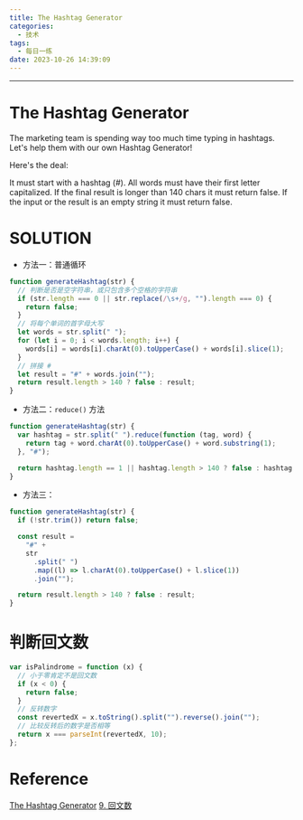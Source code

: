 ```yaml
---
title: The Hashtag Generator
categories:
  - 技术
tags:
  - 每日一练
date: 2023-10-26 14:39:09
---
```


---

# The Hashtag Generator

The marketing team is spending way too much time typing in hashtags.
Let's help them with our own Hashtag Generator!

Here's the deal:

It must start with a hashtag (#).
All words must have their first letter capitalized.
If the final result is longer than 140 chars it must return false.
If the input or the result is an empty string it must return false.

# SOLUTION

- 方法一：普通循环

```js
function generateHashtag(str) {
  // 判断是否是空字符串，或只包含多个空格的字符串
  if (str.length === 0 || str.replace(/\s+/g, "").length === 0) {
    return false;
  }
  // 将每个单词的首字母大写
  let words = str.split(" ");
  for (let i = 0; i < words.length; i++) {
    words[i] = words[i].charAt(0).toUpperCase() + words[i].slice(1);
  }
  // 拼接 #
  let result = "#" + words.join("");
  return result.length > 140 ? false : result;
}
```

<!-- more -->

- 方法二：`reduce()` 方法

```js
function generateHashtag(str) {
  var hashtag = str.split(" ").reduce(function (tag, word) {
    return tag + word.charAt(0).toUpperCase() + word.substring(1);
  }, "#");

  return hashtag.length == 1 || hashtag.length > 140 ? false : hashtag;
}
```

- 方法三：

```js
function generateHashtag(str) {
  if (!str.trim()) return false;

  const result =
    "#" +
    str
      .split(" ")
      .map((l) => l.charAt(0).toUpperCase() + l.slice(1))
      .join("");

  return result.length > 140 ? false : result;
}
```

# 判断回文数

```js
var isPalindrome = function (x) {
  // 小于零肯定不是回文数
  if (x < 0) {
    return false;
  }
  // 反转数字
  const revertedX = x.toString().split("").reverse().join("");
  // 比较反转后的数字是否相等
  return x === parseInt(revertedX, 10);
};
```

# Reference

[The Hashtag Generator](https://www.codewars.com/kata/52449b062fb80683ec000024/solutions/javascript?filter=me&sort=best_practice&invalids=false)
[9. 回文数](https://leetcode.cn/problems/palindrome-number/)
